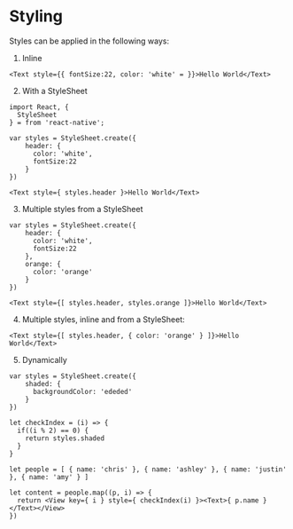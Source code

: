 # Styling

Styles can be applied in the following ways:

1. Inline

```
<Text style={{ fontSize:22, color: 'white' = }}>Hello World</Text>
```

2. With a StyleSheet

```
import React, {
  StyleSheet
} = from 'react-native';

var styles = StyleSheet.create({
    header: {
      color: 'white',
      fontSize:22
    }
})

<Text style={ styles.header }>Hello World</Text>
```

3. Multiple styles from a StyleSheet

```
var styles = StyleSheet.create({
    header: {
      color: 'white',
      fontSize:22
    },
    orange: {
      color: 'orange'
    }
})

<Text style={[ styles.header, styles.orange ]}>Hello World</Text>
```

4. Multiple styles, inline and from a StyleSheet:

```
<Text style={[ styles.header, { color: 'orange' } ]}>Hello World</Text>
```

5. Dynamically

```
var styles = StyleSheet.create({
    shaded: {
      backgroundColor: 'ededed'
    }
})

let checkIndex = (i) => {
  if((i % 2) == 0) {
    return styles.shaded
  }
}

let people = [ { name: 'chris' }, { name: 'ashley' }, { name: 'justin' }, { name: 'amy' } ]

let content = people.map((p, i) => {
  return <View key={ i } style={ checkIndex(i) }><Text>{ p.name }</Text></View>
})

```
